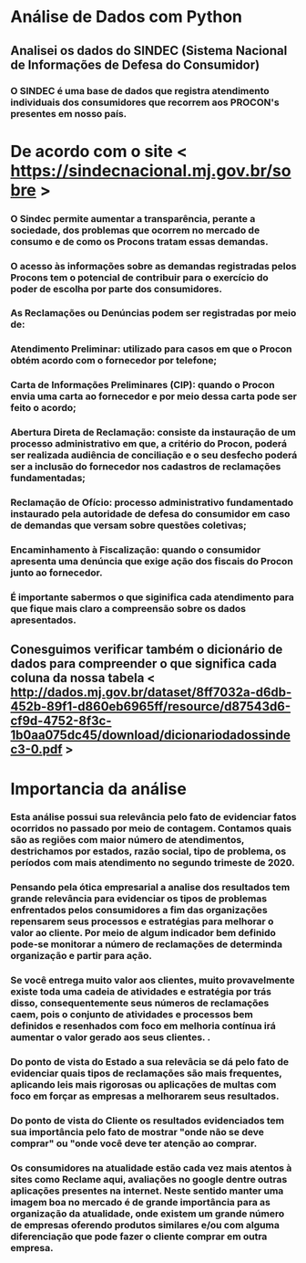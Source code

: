 # Análise de Dados com Python

## Analisei os dados do SINDEC (Sistema Nacional de Informações de Defesa do Consumidor) 

### O SINDEC é uma base de dados que registra atendimento individuais dos consumidores que recorrem aos PROCON's presentes em nosso país.


# De acordo com o site < https://sindecnacional.mj.gov.br/sobre >      

### O Sindec permite aumentar a transparência, perante a sociedade, dos problemas que ocorrem no mercado de consumo e de como os Procons tratam essas demandas. 
### O acesso às informações sobre as demandas registradas pelos Procons tem o potencial de contribuir para o exercício do poder de escolha por parte dos consumidores.

### As Reclamações ou Denúncias podem ser registradas por meio de:

### Atendimento Preliminar: utilizado para casos em que o Procon obtém acordo com o fornecedor por telefone;

### Carta de Informações Preliminares (CIP): quando o Procon envia uma carta ao fornecedor e por meio dessa carta pode ser feito o acordo;

### Abertura Direta de Reclamação: consiste da instauração de um processo administrativo em que, a critério do Procon, poderá ser realizada audiência de conciliação e o seu desfecho poderá ser a inclusão do fornecedor nos cadastros de reclamações fundamentadas;

### Reclamação de Ofício: processo administrativo fundamentado instaurado pela autoridade de defesa do consumidor em caso de demandas que versam sobre questões coletivas;

### Encaminhamento à Fiscalização: quando o consumidor apresenta uma denúncia que exige ação dos fiscais do Procon junto ao fornecedor.

### É importante sabermos o que siginifica cada atendimento para que fique mais claro a compreensão sobre os dados apresentados.

## Conesguimos verificar também o dicionário de dados para compreender o que significa cada coluna da nossa tabela < http://dados.mj.gov.br/dataset/8ff7032a-d6db-452b-89f1-d860eb6965ff/resource/d87543d6-cf9d-4752-8f3c-1b0aa075dc45/download/dicionariodadossindec3-0.pdf > 


# Importancia da análise

### Esta análise possui sua relevância pelo fato de evidenciar fatos ocorridos no passado por meio de contagem. Contamos quais são as regiões com maior número de atendimentos, destrichamos por estados, razão social, tipo de problema, os períodos com mais atendimento no segundo trimeste de 2020. 

### Pensando pela ótica empresarial a analise dos resultados tem grande relevância para evidenciar os tipos de problemas enfrentados pelos consumidores a fim das organizações repensarem seus processos e estratégias para melhorar o valor ao cliente. Por meio de algum indicador bem definido pode-se monitorar a número de reclamações de determinda organização e partir para ação. 
### Se você entrega muito valor aos clientes, muito provavelmente existe toda uma cadeia de atividades e estratégia por trás disso, consequentemente seus números de reclamações caem, pois o conjunto de atividades e processos bem definidos e resenhados com foco em melhoria contínua irá aumentar o valor gerado aos seus clientes. . 

### Do ponto de vista do Estado a sua relevâcia se dá pelo fato de evidenciar quais tipos de reclamações são mais frequentes, aplicando leis mais rigorosas ou aplicações de multas com foco em forçar as empresas a melhorarem seus resultados. 

### Do ponto de vista do Cliente os resultados evidenciados tem sua importância pelo fato de mostrar "onde não se deve comprar" ou "onde você deve ter atenção ao comprar.
### Os consumidores na atualidade estão cada vez mais atentos à sites como Reclame aqui, avaliações no google dentre outras aplicações presentes na internet.  Neste sentido manter uma imagem boa no mercado é de grande importância para as organização da atualidade, onde existem um grande número de empresas oferendo produtos similares e/ou com alguma diferenciação que pode fazer o cliente comprar em outra empresa. 


